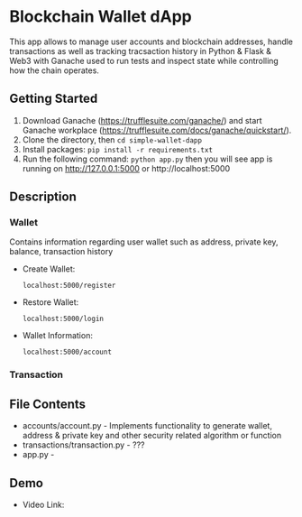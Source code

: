 # Blockchain Wallet dApp
This app allows to manage user accounts and blockchain addresses, handle transactions as well as tracking tracsaction history in Python & Flask & Web3 with Ganache used to run tests and inspect state while controlling how the chain operates.

## Getting Started
1. Download Ganache (https://trufflesuite.com/ganache/) and start Ganache workplace (https://trufflesuite.com/docs/ganache/quickstart/).
2. Clone the directory, then `cd simple-wallet-dapp`
3. Install packages:
  `pip install -r requirements.txt`
 4. Run the following command:
  `python app.py`
  then you will see app is running on http://127.0.0.1:5000 or http://localhost:5000
  
## Description

### Wallet
Contains information regarding user wallet such as address, private key, balance, transaction history
  * Create Wallet:
  
    `localhost:5000/register`

  * Restore Wallet:

    `localhost:5000/login`

  * Wallet Information:

    `localhost:5000/account`

### Transaction

## File Contents
  * accounts/account.py - Implements functionality to generate wallet, address & private key and other security related algorithm or function
  * transactions/transaction.py - ???
  * app.py - 
  
## Demo
 * Video Link: 

